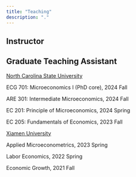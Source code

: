 ```yaml
---
title: "Teaching"
description: "."
---
```




## Instructor



## Graduate Teaching Assistant

<u>North Carolina State University</u>

ECG 701: Microeconomics I (PhD core), 2024 Fall

ARE 301: Intermediate Microeconomics, 2024 Fall

EC 201: Principle of Microeconomics, 2024 Spring

EC 205: Fundamentals of Economics, 2023 Fall



<u>Xiamen University</u>

Applied Microeconometrics, 2023 Spring

Labor Economics, 2022 Spring

Economic Growth, 2021 Fall